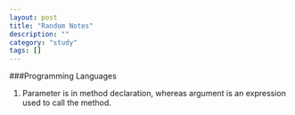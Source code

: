 ```yaml
---
layout: post
title: "Random Notes"
description: ""
category: "study"
tags: []
---
```


###Programming Languages

1. Parameter is in method declaration, whereas argument is an expression used to call the method.

